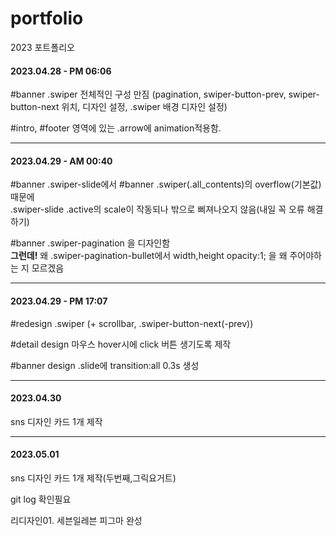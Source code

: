 # portfolio
2023 포트폴리오
<h4>2023.04.28 - PM 06:06</h4>
<p>#banner .swiper 전체적인 구성 만짐 (pagination, swiper-button-prev, swiper-button-next 위치, 디자인 설정, .swiper 배경 디자인 설정)</p>
<p>#intro, #footer 영역에 있는 .arrow에 animation적용함.</p>


***
<h4>2023.04.29 - AM 00:40</h4>
<p>
  #banner .swiper-slide에서  #banner .swiper(.all_contents)의 overflow(기본값) 때문에<br>
  .swiper-slide .active의 scale이 작동되나 밖으로 삐져나오지 않음(내일 꼭 오류 해결하기)
</p>
<p>
  #banner .swiper-pagination 을 디자인함 <br>
  <strong>그런데!</strong> 왜 .swiper-pagination-bullet에서 width,height opacity:1; 을 왜 주어야하는 지 모르겠음
</p>

***

<h4>2023.04.29 - PM 17:07</h4>
<p>#redesign .swiper (+ scrollbar, .swiper-button-next(-prev))</p>
<p>#detail design 마우스 hover시에 click 버튼 생기도록 제작</p>
<p>#banner design .slide에 transition:all 0.3s 생성</p>

***
<h4>2023.04.30</h4>
<p>sns 디자인 카드 1개 제작</p>

***
<h4>2023.05.01</h4>
<p>sns 디자인 카드 1개 제작(두번째,그릭요거트)</p>
<p>git log 확인필요</p>
<p>리디자인01. 세븐일레븐 피그마 완성</p>
